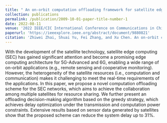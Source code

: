 ```yaml
---
title: " An on-orbit computation offloading framework for satellite edge computing"
collection: publications
permalink: /publication/2009-10-01-paper-title-number-1
date: 2022-08-11
venue: '2022 IEEE/CIC International Conference on Communications in China (ICCC)'
paperurl: 'https://ieeexplore.ieee.org/abstract/document/9880821'
citation: 'Zhiwei Zhai, Shuai Yu, Fei Zhang, and Xu Chen. An on-orbit computation offloading framework for satellite edge computing. In 2022 IEEE/CIC International Conference on Communications in China (ICCC), pages 1062–1067. IEEE, 2022.'
---
```


With the development of the satellite technology, satellite edge computing (SEC) has gained significant attention and become a promising edge computing architecture for 5G-Advanced and 6G, enabling a wide range of on-orbit applications (e.g., remote sensing and cooperative monitoring). However, the heterogeneity of the satellite resources (i.e., computation and communication) makes it challenging to meet the real-time requirements of the applications. In this paper, we propose a novel computation offloading scheme for the SEC networks, which aims to achieve the collaboration among multiple satellites for resource sharing. We further present an offloading decision-making algorithm based on the greedy strategy, which achieves delay optimization under the transmission and computation power constraints. Extensive results based on sensor data generated by satellites show that the proposed scheme can reduce the system delay up to 31%.

